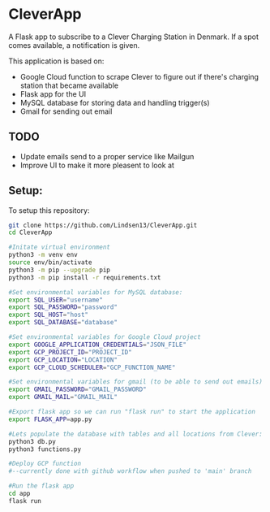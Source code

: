 # CleverApp

A Flask app to subscribe to a Clever Charging Station in Denmark. If a spot comes available, a notification is given.

This application is based on:

- Google Cloud function to scrape Clever to figure out if there's charging station that became available
- Flask app for the UI
- MySQL database for storing data and handling trigger(s)
- Gmail for sending out email

## TODO

* Update emails send to a proper service like Mailgun
* Improve UI to make it more pleasent to look at

## Setup:

To setup this repository:

```sh
git clone https://github.com/Lindsen13/CleverApp.git
cd CleverApp

#Initate virtual environment
python3 -m venv env
source env/bin/activate
python3 -m pip --upgrade pip
python3 -m pip install -r requirements.txt

#Set environmental variables for MySQL database:
export SQL_USER="username"
export SQL_PASSWORD="password"
export SQL_HOST="host"
export SQL_DATABASE="database"

#Set environmental variables for Google Cloud project
export GOOGLE_APPLICATION_CREDENTIALS="JSON_FILE"
export GCP_PROJECT_ID="PROJECT_ID"
export GCP_LOCATION="LOCATION"
export GCP_CLOUD_SCHEDULER="GCP_FUNCTION_NAME"

#Set environmental variables for gmail (to be able to send out emails)
export GMAIL_PASSWORD="GMAIL_PASSWORD"
export GMAIL_MAIL="GMAIL_MAIL"

#Export flask app so we can run "flask run" to start the application
export FLASK_APP=app.py

#Lets populate the database with tables and all locations from Clever:
python3 db.py
python3 functions.py

#Deploy GCP function
#--currently done with github workflow when pushed to 'main' branch

#Run the flask app
cd app
flask run
```